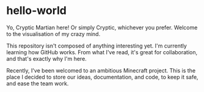 # hello-world

Yo, Cryptic Martian here! Or simply Cryptic, whichever you prefer. Welcome to the visualisation of my crazy mind.

This repository isn't composed of anything interesting yet. I'm currently learning how GitHub works. From what I've read, it's great for collaboration, and that's exactly why I'm here.

Recently, I've been welcomed to an ambitious Minecraft project. This is the place I decided to store our ideas, documentation, and code, to keep it safe, and ease the team work.
